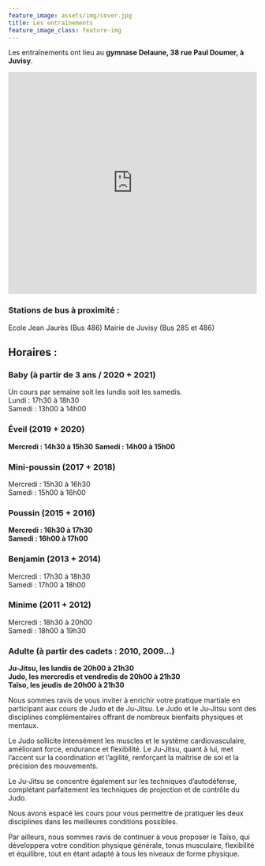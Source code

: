 ```yaml
---
feature_image: assets/img/cover.jpg
title: Les entraînements
feature_image_class: feature-img
---
```


Les entraînements ont lieu au **gymnase Delaune, 38 rue Paul Doumer, à Juvisy**.

<div style="text-align:center">
<iframe src="https://www.google.com/maps/embed?pb=!1m18!1m12!1m3!1d2633.650294157062!2d2.3655987777120586!3d48.69305037131024!2m3!1f0!2f0!3f0!3m2!1i1024!2i768!4f13.1!3m3!1m2!1s0x47e5df58efde16a9%3A0x6e354691ea4c9325!2s38%20Rue%20Paul%20Doumer%2C%2091260%20Juvisy-sur-Orge!5e0!3m2!1sen!2sfr!4v1720263131535!5m2!1sen!2sfr" style="width:100%; height:450px; border:0;" allowfullscreen="" loading="lazy" referrerpolicy="no-referrer-when-downgrade"></iframe>
</div>

### Stations de bus à proximité :
Ecole Jean Jaurès (Bus 486)
Mairie de Juvisy (Bus 285 et 486)

## Horaires :

### Baby (à partir de 3 ans / 2020 + 2021)
Un cours par semaine soit les lundis soit les samedis.  
Lundi : 17h30 à 18h30  
Samedi : 13h00 à 14h00

### Éveil (2019 + 2020)
**Mercredi : 14h30 à 15h30**
**Samedi : 14h00 à 15h00**

### Mini-poussin (2017 + 2018)
Mercredi : 15h30 à 16h30  
Samedi : 15h00 à 16h00

### Poussin (2015 + 2016)
**Mercredi : 16h30 à 17h30**  
**Samedi : 16h00 à 17h00**

### Benjamin (2013 + 2014)
Mercredi : 17h30 à 18h30  
Samedi : 17h00 à 18h00

### Minime (2011 + 2012)
Mercredi : 18h30 à 20h00  
Samedi : 18h00 à 19h30

### Adulte (à partir des cadets : 2010, 2009…)
**Ju-Jitsu, les lundis de 20h00 à 21h30**  
**Judo, les mercredis et vendredis de 20h00 à 21h30**  
**Taïso, les jeudis de 20h00 à 21h30**  

Nous sommes ravis de vous inviter à enrichir votre pratique martiale en participant aux cours de Judo et de Ju-Jitsu. Le Judo et le Ju-Jitsu sont des disciplines complémentaires offrant de nombreux bienfaits physiques et mentaux.

Le Judo sollicite intensément les muscles et le système cardiovasculaire, améliorant force, endurance et flexibilité. Le Ju-Jitsu, quant à lui, met l’accent sur la coordination et l’agilité, renforçant la maîtrise de soi et la précision des mouvements.

Le Ju-Jitsu se concentre également sur les techniques d’autodéfense, complétant parfaitement les techniques de projection et de contrôle du Judo.

Nous avons espacé les cours pour vous permettre de pratiquer les deux disciplines dans les meilleures conditions possibles.

Par ailleurs, nous sommes ravis de continuer à vous proposer le Taïso, qui développera votre condition physique générale, tonus musculaire, flexibilité et équilibre, tout en étant adapté à tous les niveaux de forme physique.
